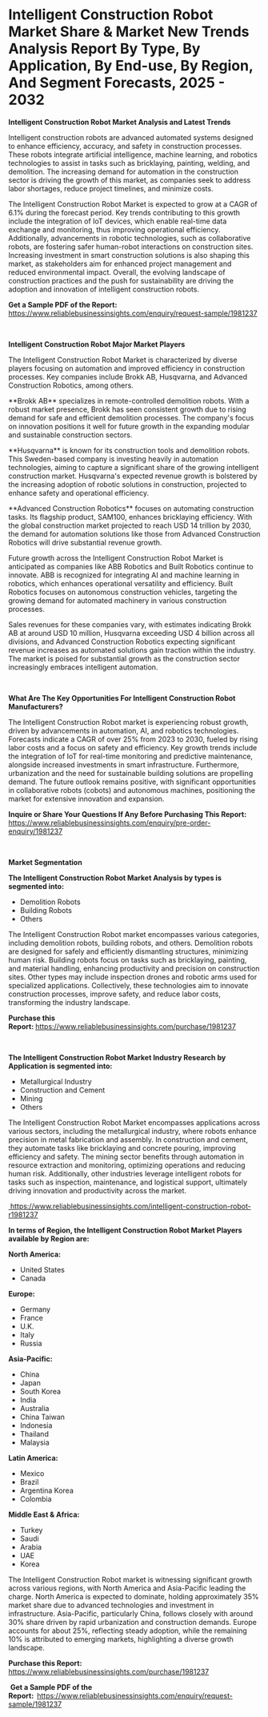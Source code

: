 <p><h1>Intelligent Construction Robot Market Share & Market New Trends Analysis Report By Type, By Application, By End-use, By Region, And Segment Forecasts, 2025 - 2032</h1></p><p><strong>Intelligent Construction Robot Market Analysis and Latest Trends</strong></p>
<p><p>Intelligent construction robots are advanced automated systems designed to enhance efficiency, accuracy, and safety in construction processes. These robots integrate artificial intelligence, machine learning, and robotics technologies to assist in tasks such as bricklaying, painting, welding, and demolition. The increasing demand for automation in the construction sector is driving the growth of this market, as companies seek to address labor shortages, reduce project timelines, and minimize costs.</p><p>The Intelligent Construction Robot Market is expected to grow at a CAGR of 6.1% during the forecast period. Key trends contributing to this growth include the integration of IoT devices, which enable real-time data exchange and monitoring, thus improving operational efficiency. Additionally, advancements in robotic technologies, such as collaborative robots, are fostering safer human-robot interactions on construction sites. Increasing investment in smart construction solutions is also shaping this market, as stakeholders aim for enhanced project management and reduced environmental impact. Overall, the evolving landscape of construction practices and the push for sustainability are driving the adoption and innovation of intelligent construction robots.</p></p>
<p><strong>Get a Sample PDF of the Report:&nbsp;</strong> <a href="https://www.reliablebusinessinsights.com/enquiry/request-sample/1981237?utm_campaign=2247&utm_medium=2&utm_source=Github&utm_content=ia&utm_term=12042025&utm_id=intelligent-construction-robot">https://www.reliablebusinessinsights.com/enquiry/request-sample/1981237</a></p>
<p>&nbsp;</p>
<p><strong>Intelligent Construction Robot Major Market Players</strong></p>
<p><p>The Intelligent Construction Robot Market is characterized by diverse players focusing on automation and improved efficiency in construction processes. Key companies include Brokk AB, Husqvarna, and Advanced Construction Robotics, among others.</p><p>**Brokk AB** specializes in remote-controlled demolition robots. With a robust market presence, Brokk has seen consistent growth due to rising demand for safe and efficient demolition processes. The company's focus on innovation positions it well for future growth in the expanding modular and sustainable construction sectors.</p><p>**Husqvarna** is known for its construction tools and demolition robots. This Sweden-based company is investing heavily in automation technologies, aiming to capture a significant share of the growing intelligent construction market. Husqvarna's expected revenue growth is bolstered by the increasing adoption of robotic solutions in construction, projected to enhance safety and operational efficiency.</p><p>**Advanced Construction Robotics** focuses on automating construction tasks. Its flagship product, SAM100, enhances bricklaying efficiency. With the global construction market projected to reach USD 14 trillion by 2030, the demand for automation solutions like those from Advanced Construction Robotics will drive substantial revenue growth.</p><p>Future growth across the Intelligent Construction Robot Market is anticipated as companies like ABB Robotics and Built Robotics continue to innovate. ABB is recognized for integrating AI and machine learning in robotics, which enhances operational versatility and efficiency. Built Robotics focuses on autonomous construction vehicles, targeting the growing demand for automated machinery in various construction processes.</p><p>Sales revenues for these companies vary, with estimates indicating Brokk AB at around USD 10 million, Husqvarna exceeding USD 4 billion across all divisions, and Advanced Construction Robotics expecting significant revenue increases as automated solutions gain traction within the industry. The market is poised for substantial growth as the construction sector increasingly embraces intelligent automation.</p></p>
<p>&nbsp;</p>
<p><strong>What Are The Key Opportunities For Intelligent Construction Robot Manufacturers?</strong></p>
<p><p>The Intelligent Construction Robot market is experiencing robust growth, driven by advancements in automation, AI, and robotics technologies. Forecasts indicate a CAGR of over 25% from 2023 to 2030, fueled by rising labor costs and a focus on safety and efficiency. Key growth trends include the integration of IoT for real-time monitoring and predictive maintenance, alongside increased investments in smart infrastructure. Furthermore, urbanization and the need for sustainable building solutions are propelling demand. The future outlook remains positive, with significant opportunities in collaborative robots (cobots) and autonomous machines, positioning the market for extensive innovation and expansion.</p></p>
<p><strong>Inquire or Share Your Questions If Any Before Purchasing This Report:</strong> <a href="https://www.reliablebusinessinsights.com/enquiry/pre-order-enquiry/1981237?utm_campaign=2247&utm_medium=2&utm_source=Github&utm_content=ia&utm_term=12042025&utm_id=intelligent-construction-robot">https://www.reliablebusinessinsights.com/enquiry/pre-order-enquiry/1981237</a></p>
<p>&nbsp;</p>
<p><strong>Market Segmentation</strong></p>
<p><strong>The Intelligent Construction Robot Market Analysis by types is segmented into:</strong></p>
<p><ul><li>Demolition Robots</li><li>Building Robots</li><li>Others</li></ul></p>
<p><p>The Intelligent Construction Robot market encompasses various categories, including demolition robots, building robots, and others. Demolition robots are designed for safely and efficiently dismantling structures, minimizing human risk. Building robots focus on tasks such as bricklaying, painting, and material handling, enhancing productivity and precision on construction sites. Other types may include inspection drones and robotic arms used for specialized applications. Collectively, these technologies aim to innovate construction processes, improve safety, and reduce labor costs, transforming the industry landscape.</p></p>
<p><strong>Purchase this Report:&nbsp;</strong><a href="https://www.reliablebusinessinsights.com/purchase/1981237?utm_campaign=2247&utm_medium=2&utm_source=Github&utm_content=ia&utm_term=12042025&utm_id=intelligent-construction-robot">https://www.reliablebusinessinsights.com/purchase/1981237</a></p>
<p>&nbsp;</p>
<p><strong>The Intelligent Construction Robot Market Industry Research by Application is segmented into:</strong></p>
<p><ul><li>Metallurgical Industry</li><li>Construction and Cement</li><li>Mining</li><li>Others</li></ul></p>
<p><p>The Intelligent Construction Robot Market encompasses applications across various sectors, including the metallurgical industry, where robots enhance precision in metal fabrication and assembly. In construction and cement, they automate tasks like bricklaying and concrete pouring, improving efficiency and safety. The mining sector benefits through automation in resource extraction and monitoring, optimizing operations and reducing human risk. Additionally, other industries leverage intelligent robots for tasks such as inspection, maintenance, and logistical support, ultimately driving innovation and productivity across the market.</p></p>
<p><a href="https://www.reliablebusinessinsights.com/intelligent-construction-robot-r1981237?utm_campaign=2247&utm_medium=2&utm_source=Github&utm_content=ia&utm_term=12042025&utm_id=intelligent-construction-robot">&nbsp;https://www.reliablebusinessinsights.com/intelligent-construction-robot-r1981237</a></p>
<p><strong>In terms of Region, the Intelligent Construction Robot Market Players available by Region are:</strong></p>
<p>
    <p> <strong> North America: </strong>
        <ul>
            <li>United States</li>
            <li>Canada</li>
        </ul>
        </p> 
    <p> <strong> Europe: </strong>
        <ul>
            <li>Germany</li>
            <li>France</li>
            <li>U.K.</li>
            <li>Italy</li>
            <li>Russia</li>
        </ul>
        </p> 
    <p> <strong> Asia-Pacific: </strong>
        <ul>
            <li>China</li>
            <li>Japan</li>
            <li>South Korea</li>
            <li>India</li>
            <li>Australia</li>
            <li>China Taiwan</li>
            <li>Indonesia</li>
            <li>Thailand</li>
            <li>Malaysia</li>
        </ul>
        </p> 
    <p> <strong> Latin America: </strong>
        <ul>
            <li>Mexico</li>
            <li>Brazil</li>
            <li>Argentina Korea</li>
            <li>Colombia</li>
        </ul>
        </p> 
    <p> <strong> Middle East & Africa: </strong>
        <ul>
            <li>Turkey</li>
            <li>Saudi</li>
            <li>Arabia</li>
            <li>UAE</li>
            <li>Korea</li>
        </ul>
    </p>
    </p>
<p><p>The Intelligent Construction Robot market is witnessing significant growth across various regions, with North America and Asia-Pacific leading the charge. North America is expected to dominate, holding approximately 35% market share due to advanced technologies and investment in infrastructure. Asia-Pacific, particularly China, follows closely with around 30% share driven by rapid urbanization and construction demands. Europe accounts for about 25%, reflecting steady adoption, while the remaining 10% is attributed to emerging markets, highlighting a diverse growth landscape.</p></p>
<p><strong>Purchase this Report: </strong><a href="https://www.reliablebusinessinsights.com/purchase/1981237?utm_campaign=2247&utm_medium=2&utm_source=Github&utm_content=ia&utm_term=12042025&utm_id=intelligent-construction-robot">https://www.reliablebusinessinsights.com/purchase/1981237</a></p>
<p>&nbsp;<strong>Get a Sample PDF of the Report:&nbsp;&nbsp;</strong><a href="https://www.reliablebusinessinsights.com/enquiry/request-sample/1981237?utm_campaign=2247&utm_medium=2&utm_source=Github&utm_content=ia&utm_term=12042025&utm_id=intelligent-construction-robot">https://www.reliablebusinessinsights.com/enquiry/request-sample/1981237</a></p>
<p><strong></strong></p>
<p><p></p><p></p><p></p></p>